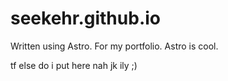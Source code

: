 # seekehr.github.io

Written using Astro. For my portfolio. Astro is cool.

tf else do i put here nah jk ily ;)